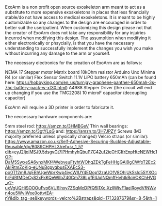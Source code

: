 ExoArm is a non profit open source exoskeleton arm meant to act as a substitute to more expensive exoskeletons in places that less financially stable/do not have access to medical exoskeletons. 
It is meant to be highly customizable so any changes to the design are encouraged in order to better suit the user/patient. 
When customizing this design please not that the creator of ExoArm does not take any responsibility for any injuiries incurred when modifying this design. The assumpltion when modifying it either electronically
or phsycially, is that you have the necessary understanding to successfully implement the changes you wish you make without incurring any damage to the arm or yourself. 

The necessary electronics for the creation of ExoArm are as follows: 

NEMA 17 Stepper motor
Matrix board
10kOhm resistor
Arduino Uno Minima R4 (or similar)
Flex Sensor
Switch
11.1V LiPO battery 650mAh (can be found here: https://hobbyking.com/en_us/turnigy-graphene-panther-650mah-3s-75c-battery-pack-w-xt30.html)
A4988 Stepper Driver (the circuit will end up changing if you use the TMC2208)
10 microF capacitor (decoupling capacitor)

ExoArm will require a 3D printer in order to fabricate it. 

The neccessary hardware components are: 

5mm steel rod: https://amzn.to/3HMBGeV
Thin wall bearings: https://amzn.to/3gtYLqG and: https://amzn.to/3H7JPZY
Screws (M3 majority preferred unless physically changed) 
Velcro straps (or similar): https://www.amazon.co.uk/Self-Adhesive-Securing-Buckles-Adjustable-Reusable/dp/B089CHPHL3/ref=sr_1_5?dib=eyJ2IjoiMSJ9.5dsgvGt7lPHmhyhQbuP7C42uf2ieOHCIfrEnpHtcNEWHc1OP-DaM5SwxeSA6ynxMKf4WebveuFtyhtWOhqZDkTgFeHHgGAi9gCWfoT2Ec2AkIRtmZoKjq-eUNuBgpvqbusEXAEcS3-po0T12m8JgEBhUgeWprKwp4iycWIUY4EQop12zaUOfV8OhjUkSslc5SYXOchrFdRfMDeCy82xFkKQeWlIbZ40Cm738LgfEIUoINQmffHyhtkBoVOKChHVG_v2-uxVgUQHiSOOOuFvo6VU6lhxy7ZSqMcDPfQ5I1Xc.XzllWivF1aelRoydVfNWvn4ou5WvIWxe0ottvtEA-nY&dib_tag=se&keywords=velcro%2Bstraps&qid=1713287679&sr=8-5&th=1
